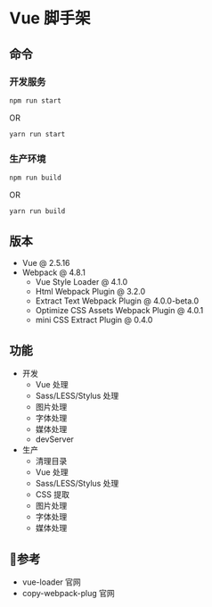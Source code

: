 # Vue 脚手架

## 命令

### 开发服务

```bash
npm run start
```

OR

```bash
yarn run start
```

### 生产环境

```bash
npm run build
```

OR

```bash
yarn run build
```

## 版本
- Vue @ 2.5.16
- Webpack @ 4.8.1
  - Vue Style Loader @ 4.1.0
  - Html Webpack Plugin @ 3.2.0
  - Extract Text Webpack Plugin @ 4.0.0-beta.0
  - Optimize CSS Assets Webpack Plugin @ 4.0.1
  - mini CSS Extract Plugin @ 0.4.0

## 功能
  - 开发
    - Vue 处理
    - Sass/LESS/Stylus 处理
    - 图片处理
    - 字体处理
    - 媒体处理
    - devServer
  - 生产
    - 清理目录
    - Vue 处理
    - Sass/LESS/Stylus 处理
    - CSS 提取
    - 图片处理
    - 字体处理
    - 媒体处理

## 参考
  - vue-loader 官网
  - copy-webpack-plug 官网